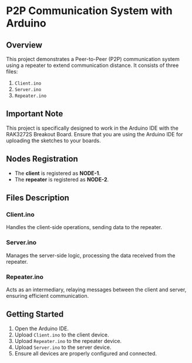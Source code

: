 # P2P Communication System with Arduino

## Overview
This project demonstrates a Peer-to-Peer (P2P) communication system using a repeater to extend communication distance. It consists of three files:

1. `Client.ino`
2. `Server.ino`
3. `Repeater.ino`

## Important Note
This project is specifically designed to work in the Arduino IDE with the RAK3272S Breakout Board. Ensure that you are using the Arduino IDE for uploading the sketches to your boards.

## Nodes Registration
- The **client** is registered as **NODE-1**.
- The **repeater** is registered as **NODE-2**.

## Files Description

### Client.ino
Handles the client-side operations, sending data to the repeater.

### Server.ino
Manages the server-side logic, processing the data received from the repeater.

### Repeater.ino
Acts as an intermediary, relaying messages between the client and server, ensuring efficient communication.

## Getting Started
1. Open the Arduino IDE.
2. Upload `Client.ino` to the client device.
3. Upload `Repeater.ino` to the repeater device.
4. Upload `Server.ino` to the server device.
5. Ensure all devices are properly configured and connected.
